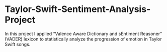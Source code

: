 # Taylor-Swift-Sentiment-Analysis-Project
In this project I applied “Valence Aware Dictionary and sEntiment Reasoner” (VADER) lexicon to statistically analyze the
progression of emotion in Taylor Swift songs.
